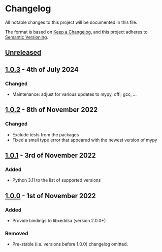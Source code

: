 # Changelog

All notable changes to this project will be documented in this file.

The format is based on [Keep a Changelog](https://keepachangelog.com/en/1.0.0/), and this project adheres to [Semantic Versioning](https://semver.org/spec/v2.0.0.html).

## [Unreleased]

## [1.0.3] - 4th of July 2024

### Changed
- Maintenance: adjust for various updates to mypy, cffi, gcc, ...

## [1.0.2] - 8th of November 2022

### Changed
- Exclude tests from the packages
- Fixed a small type error that appeared with the newest version of mypy

## [1.0.1] - 3rd of November 2022

### Added
- Python 3.11 to the list of supported versions

## [1.0.0] - 1st of November 2022

### Added
- Provide bindings to libxeddsa (version 2.0.0+)

### Removed
- Pre-stable (i.e. versions before 1.0.0) changelog omitted.

[Unreleased]: https://github.com/Syndace/python-xeddsa/compare/v1.0.3...HEAD
[1.0.3]: https://github.com/Syndace/python-xeddsa/compare/v1.0.2...v1.0.3
[1.0.2]: https://github.com/Syndace/python-xeddsa/compare/v1.0.1...v1.0.2
[1.0.1]: https://github.com/Syndace/python-xeddsa/compare/v1.0.0...v1.0.1
[1.0.0]: https://github.com/Syndace/python-xeddsa/releases/tag/v1.0.0
